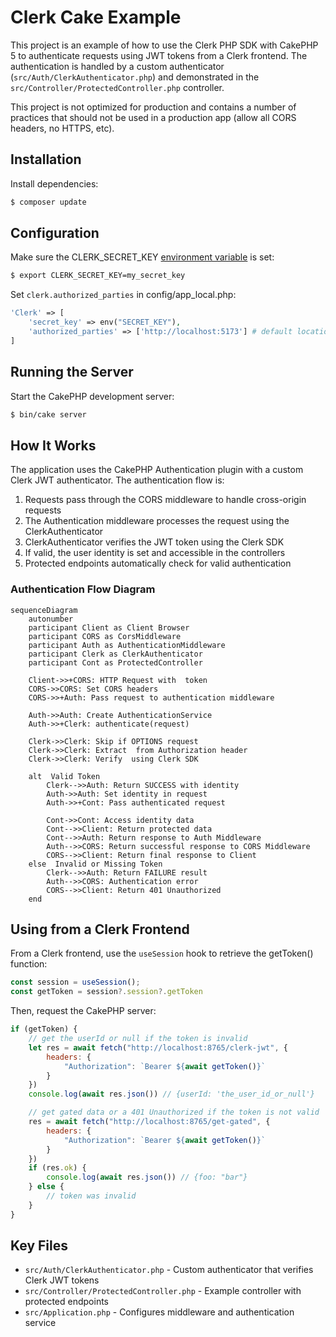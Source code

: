 # Clerk Cake Example

This project is an example of how to use the Clerk PHP SDK with CakePHP 5 to authenticate requests using JWT tokens from a Clerk frontend. The authentication is handled by a custom authenticator (`src/Auth/ClerkAuthenticator.php`) and demonstrated in the `src/Controller/ProtectedController.php` controller.

This project is not optimized for production and contains a number of practices that should not be used in a production app (allow all CORS headers, no HTTPS, etc).

## Installation

Install dependencies:

```bash
$ composer update
```

## Configuration

Make sure the CLERK_SECRET_KEY [environment variable](https://clerk.com/docs/deployments/clerk-environment-variables#clerk-publishable-and-secret-keys) is set:

```bash
$ export CLERK_SECRET_KEY=my_secret_key
```

Set `clerk.authorized_parties` in config/app_local.php:
```php
'Clerk' => [
    'secret_key' => env("SECRET_KEY"),
    'authorized_parties' => ['http://localhost:5173'] # default location for clerk react app
]
```

## Running the Server

Start the CakePHP development server:

```bash
$ bin/cake server
```

## How It Works

The application uses the CakePHP Authentication plugin with a custom Clerk JWT authenticator. The authentication flow is:

1. Requests pass through the CORS middleware to handle cross-origin requests
2. The Authentication middleware processes the request using the ClerkAuthenticator
3. ClerkAuthenticator verifies the JWT token using the Clerk SDK
4. If valid, the user identity is set and accessible in the controllers
5. Protected endpoints automatically check for valid authentication

### Authentication Flow Diagram

```mermaid
sequenceDiagram
    autonumber
    participant Client as Client Browser
    participant CORS as CorsMiddleware
    participant Auth as AuthenticationMiddleware
    participant Clerk as ClerkAuthenticator
    participant Cont as ProtectedController

    Client->>+CORS: HTTP Request with  token
    CORS->>CORS: Set CORS headers
    CORS->>+Auth: Pass request to authentication middleware
    
    Auth->>Auth: Create AuthenticationService
    Auth->>+Clerk: authenticate(request)
    
    Clerk->>Clerk: Skip if OPTIONS request
    Clerk->>Clerk: Extract  from Authorization header
    Clerk->>Clerk: Verify  using Clerk SDK
    
    alt  Valid Token
        Clerk-->>Auth: Return SUCCESS with identity
        Auth->>Auth: Set identity in request
        Auth->>+Cont: Pass authenticated request
        
        Cont->>Cont: Access identity data
        Cont-->>Client: Return protected data
        Cont-->>Auth: Return response to Auth Middleware
        Auth-->>CORS: Return successful response to CORS Middleware
        CORS-->>Client: Return final response to Client
    else  Invalid or Missing Token
        Clerk-->>Auth: Return FAILURE result
        Auth-->>CORS: Authentication error
        CORS-->>Client: Return 401 Unauthorized
    end
```

## Using from a Clerk Frontend

From a Clerk frontend, use the `useSession` hook to retrieve the getToken() function:

```js
const session = useSession();
const getToken = session?.session?.getToken
```

Then, request the CakePHP server:

```js
if (getToken) {
    // get the userId or null if the token is invalid
    let res = await fetch("http://localhost:8765/clerk-jwt", {
        headers: {
            "Authorization": `Bearer ${await getToken()}`
        }
    })
    console.log(await res.json()) // {userId: 'the_user_id_or_null'}

    // get gated data or a 401 Unauthorized if the token is not valid
    res = await fetch("http://localhost:8765/get-gated", {
        headers: {
            "Authorization": `Bearer ${await getToken()}`
        }
    })
    if (res.ok) {
        console.log(await res.json()) // {foo: "bar"}
    } else {
        // token was invalid
    }
}
```

## Key Files

- `src/Auth/ClerkAuthenticator.php` - Custom authenticator that verifies Clerk JWT tokens
- `src/Controller/ProtectedController.php` - Example controller with protected endpoints
- `src/Application.php` - Configures middleware and authentication service
